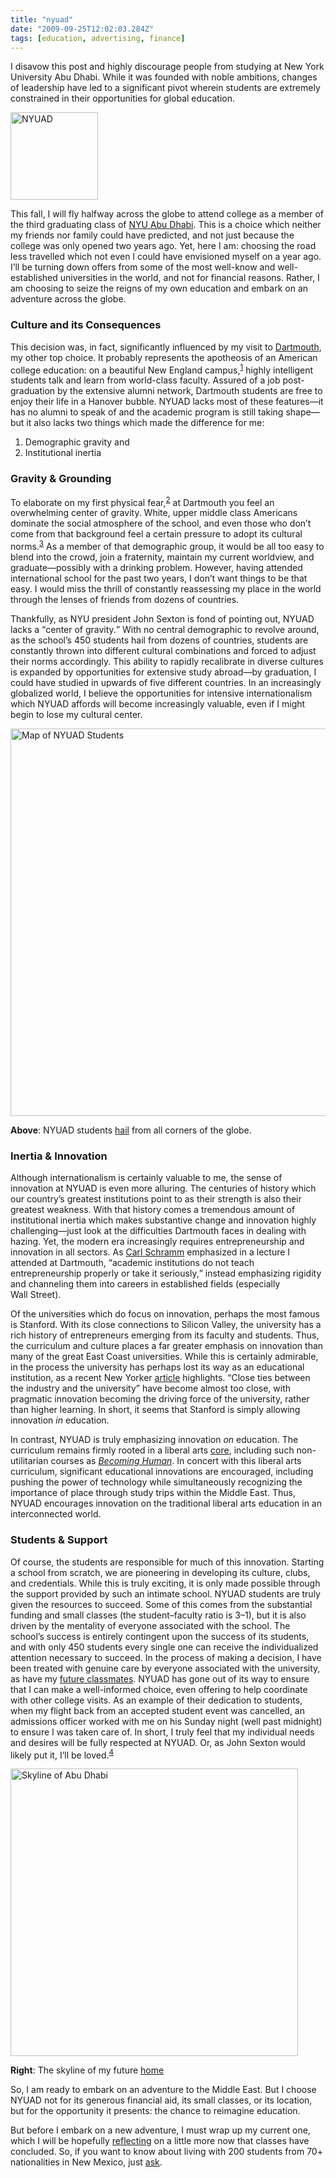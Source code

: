 ```yaml
---
title: "nyuad"
date: "2009-09-25T12:02:03.284Z"
tags: [education, advertising, finance]
---
```


<p class="note"><span>I disavow this post and highly discourage people from studying at New York University Abu Dhabi. While it was founded with noble ambitions, changes of leadership have led to a significant pivot wherein students are extremely constrained in their opportunities for global&#xA0;education.</span></p>
<div class="image small flow left">
  <a href="http://nyuad.nyu.edu"><img alt="NYUAD" src="http://newlyancient.com/user/files/nyuad/crest.gif" width="140"></a>
</div>
<p>This fall, I will fly halfway across the globe to attend college as a member of the third graduating class of <a href="http://nyuad.nyu.edu/"><span class="caps">NYU</span> Abu Dhabi</a>. This is a choice which neither my friends nor family could have predicted, and not just because the college was only opened two years ago. Yet, here I am: choosing the road less travelled which not even I could have envisioned myself on a year ago. I&#x2019;ll be turning down offers from some of the most well-know and well-established universities in the world, and not for financial reasons. Rather, I am choosing to seize the reigns of my own education and embark on an adventure across the&#xA0;globe.</p>
<h3>Culture and its&#xA0;Consequences</h3>
<p>This decision was, in fact, significantly influenced by my visit to <a href="http://dartmouth.edu">Dartmouth</a>, my other top choice. It probably represents the apotheosis of an American college education: on a beautiful New England campus,<sup class="footnote-link" id="footnote-link-202-1"><a href="http://newlyancient.com/2012/04/25/nyuad#footnote-202-1" rel="footnote">1</a></sup> highly intelligent students talk and learn from world-class faculty. Assured of a job post-graduation by the extensive alumni network, Dartmouth students are free to enjoy their life in a Hanover bubble. <span class="caps">NYUAD</span> lacks most of these features&#x2014;it has no alumni to speak of and the academic program is still taking shape&#x2014;but it also lacks two things which made the difference for&#xA0;me:</p>
<ol>
  <li>Demographic gravity&#xA0;and</li>
  <li>Institutional&#xA0;inertia</li>
</ol>
<h3>Gravity <span class="amp">&amp;</span>&#xA0;Grounding</h3>
<p>To elaborate on my first physical fear,<sup class="footnote-link" id="footnote-link-202-2"><a href="http://newlyancient.com/2012/04/25/nyuad#footnote-202-2" rel="footnote">2</a></sup> at Dartmouth you feel an overwhelming center of gravity. White, upper middle class Americans dominate the social atmosphere of the school, and even those who don&#x2019;t come from that background feel a certain pressure to adopt its cultural norms.<sup class="footnote-link" id="footnote-link-202-3"><a href="http://newlyancient.com/2012/04/25/nyuad#footnote-202-3" rel="footnote">3</a></sup> As a member of that demographic group, it would be all too easy to blend into the crowd, join a fraternity, maintain my current worldview, and graduate&#x2014;possibly with a drinking problem. However, having attended international school for the past two years, I don&#x2019;t want things to be that easy. I would miss the thrill of constantly reassessing my place in the world through the lenses of friends from dozens of&#xA0;countries.</p>
<p>Thankfully, as <span class="caps">NYU</span> president John Sexton is fond of pointing out, <span class="caps">NYUAD</span> lacks a <q>center of gravity.</q> With no central demographic to revolve around, as the school&#x2019;s 450 students hail from dozens of countries, students are constantly thrown into different cultural combinations and forced to adjust their norms accordingly. This ability to rapidly recalibrate in diverse cultures is expanded by opportunities for extensive study abroad&#x2014;by graduation, I could have studied in upwards of five different countries. In an increasingly globalized world, I believe the opportunities for intensive internationalism which <span class="caps">NYUAD</span> affords will become increasingly valuable, even if I might begin to lose my cultural&#xA0;center.</p>
<div class="image full">
  <a href="http://newlyancient.com/user/files/nyuad/map.png"><img alt="Map of NYUAD Students" src="http://newlyancient.com/user/files/nyuad/map.png" width="620px"></a>
  <p class="caption below"><strong>Above</strong>: <span class="caps">NYUAD</span> students <a href="http://nyuad.nyu.edu/news.events/student.profiles/">hail</a> from all corners of the&#xA0;globe.</p>
</div>
<h3>Inertia <span class="amp">&amp;</span>&#xA0;Innovation</h3>
<p>Although internationalism is certainly valuable to me, the sense of innovation at <span class="caps">NYUAD</span> is even more alluring. The centuries of history which our country&#x2019;s greatest institutions point to as their strength is also their greatest weakness. With that history comes a tremendous amount of institutional inertia which makes substantive change and innovation highly challenging&#x2014;just look at the difficulties Dartmouth faces in dealing with hazing. Yet, the modern era increasingly requires entrepreneurship and innovation in all sectors. As <a href="http://thedartmouth.com/2012/04/20/news/lecture">Carl Schramm</a> emphasized in a lecture I attended at Dartmouth, <q>academic institutions do not teach entrepreneurship properly or take it seriously,</q> instead emphasizing rigidity and channeling them into careers in established fields (especially Wall&#xA0;Street).</p>
<p>Of the universities which do focus on innovation, perhaps the most famous is Stanford. With its close connections to Silicon Valley, the university has a rich history of entrepreneurs emerging from its faculty and students. Thus, the curriculum and culture places a far greater emphasis on innovation than many of the great East Coast universities. While this is certainly admirable, in the process the university has perhaps lost its way as an educational institution, as a recent New Yorker <a href="http://www.newyorker.com/reporting/2012/04/30/120430fa_fact_auletta?currentPage=all">article</a> highlights. <q>Close ties between the industry and the university</q> have become almost too close, with pragmatic innovation becoming the driving force of the university, rather than higher learning. In short, it seems that Stanford is simply allowing innovation <em>in</em>&#xA0;education.</p>
<p>In contrast, <span class="caps">NYUAD</span> is truly emphasizing innovation <em>on</em> education. The curriculum remains firmly rooted in a liberal arts <a href="http://nyuad.nyu.edu/academics/catalog/core.html">core</a>, including such non-utilitarian courses as <em><a href="http://nyuad.nyu.edu/academics/catalog/course.html?id=220">Becoming Human</a></em>. In concert with this liberal arts curriculum, significant educational innovations are encouraged, including pushing the power of technology while simultaneously recognizing the importance of place through study trips within the Middle East. Thus, <span class="caps">NYUAD</span> encourages innovation on the traditional liberal arts education in an interconnected&#xA0;world.</p>
<h3>Students <span class="amp">&amp;</span>&#xA0;Support</h3>
<p>Of course, the students are responsible for much of this innovation. Starting a school from scratch, we are pioneering in developing its culture, clubs, and credentials. While this is truly exciting, it is only made possible through the support provided by such an intimate school. <span class="caps">NYUAD</span> students are truly given the resources to succeed. Some of this comes from the substantial funding and small classes (the student&#x2013;faculty ratio is 3&#x2013;1), but it is also driven by the mentality of everyone associated with the school. The school&#x2019;s success is entirely contingent upon the success of its students, and with only 450 students every single one can receive the individualized attention necessary to succeed. In the process of making a decision, I have been treated with genuine care by everyone associated with the university, as have my <a href="http://polymaththinktank.wordpress.com/2012/04/25/discussions-with-desert-falcons-a-deeper-look-at-nyuad/">future classmates</a>. <span class="caps">NYUAD</span> has gone out of its way to ensure that I can make a well-informed choice, even offering to help coordinate with other college visits. As an example of their dedication to students, when my flight back from an accepted student event was cancelled, an admissions officer worked with me on his Sunday night (well past midnight) to ensure I was taken care of. In short, I truly feel that my individual needs and desires will be fully respected at <span class="caps">NYUAD</span>. Or, as John Sexton would likely put it, I&#x2019;ll be loved.<sup class="footnote-link" id="footnote-link-202-4"><a href="http://newlyancient.com/2012/04/25/nyuad#footnote-202-4" rel="footnote">4</a></sup></p>
<div class="image bigger col1">
  <a href="http://newlyancient.com/user/files/nyuad/AD-moonlight.jpeg"><img alt="Skyline of Abu Dhabi" src="http://newlyancient.com/user/files/nyuad/AD-moonlight.jpeg" width="460"></a>
  <p class="caption left"><strong>Right</strong>: The skyline of my future&#xA0;<a href="http://nyuad.nyu.edu/admissions/studentguide/location.html">home</a></p>
</div>
<p>So, I am ready to embark on an adventure to the Middle East. But I choose <span class="caps">NYUAD</span> not for its generous financial aid, its small classes, or its location, but for the opportunity it presents: the chance to reimagine&#xA0;education.</p>
<p class="note prompt question"><span>But before I embark on a new adventure, I must wrap up my current one, which I will be hopefully <a href="http://newlyancient.com/2012/04/10/return">reflecting</a> on a little more now that classes have concluded. So, if you want to know about living with 200 students from 70+ nationalities in New Mexico, just <a href="http://newlyancient.com/2012/04/25/nyuad#respond">ask</a>.</span></p>
